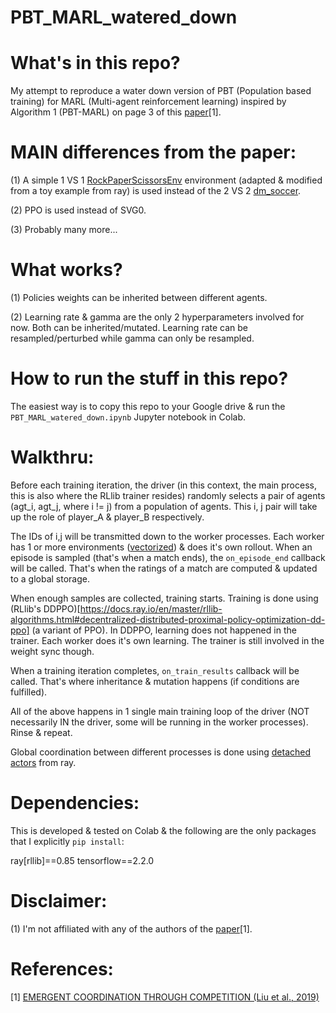 # PBT_MARL_watered_down

# What's in this repo?
My attempt to reproduce a water down version of PBT (Population based training) for MARL (Multi-agent reinforcement learning) inspired by Algorithm 1 (PBT-MARL) on page 3 of this [paper](https://arxiv.org/pdf/1902.07151.pdf)[1].

# MAIN differences from the paper:
(1) A simple 1 VS 1 [RockPaperScissorsEnv](https://github.com/ray-project/ray/blob/57544b1ff9f97d4da9f64d25c8ea5a3d8d247ffc/rllib/examples/env/rock_paper_scissors.py) environment (adapted & modified from a toy example from ray) is used instead of the 2 VS 2 [dm_soccer](https://git.io/dm_soccer).

(2) PPO is used instead of SVG0.

(3) Probably many more...

# What works?
(1) Policies weights can be inherited between different agents.

(2) Learning rate & gamma are the only 2 hyperparameters involved for now. Both can be inherited/mutated. Learning rate can be resampled/perturbed while gamma can only be resampled.

# How to run the stuff in this repo?
The easiest way is to copy this repo to your Google drive & run the `PBT_MARL_watered_down.ipynb` Jupyter notebook in Colab.

# Walkthru:
Before each training iteration, the driver (in this context, the main process, this is also where the RLlib trainer resides) randomly selects a pair of agents (agt_i, agt_j, where i != j) from a population of agents. This i, j pair will take up the role of player_A & player_B respectively.

The IDs of i,j will be transmitted down to the worker processes. Each worker has 1 or more environments ([vectorized](https://rllib.readthedocs.io/en/latest/rllib-env.html#vectorized)) & does it's own rollout. When an episode is sampled (that's when a match ends), the `on_episode_end` callback will be called. That's when the ratings of a match are computed & updated to a global storage.

When enough samples are collected, training starts. Training is done using (RLlib's DDPPO)[https://docs.ray.io/en/master/rllib-algorithms.html#decentralized-distributed-proximal-policy-optimization-dd-ppo] (a variant of PPO). In DDPPO, learning does not happened in the trainer. Each worker does it's own learning. The trainer is still involved in the weight sync though.

When a training iteration completes, `on_train_results` callback will be called. That's where inheritance & mutation happens (if conditions are fulfilled).

All of the above happens in 1 single main training loop of the driver (NOT necessarily IN the driver, some will be running in the worker processes). Rinse & repeat.

Global coordination between different processes is done using [detached actors](https://docs.ray.io/en/master/advanced.html#detached-actors) from ray.

# Dependencies:
This is developed & tested on Colab & the following are the only packages that I explicitly `pip install`:

ray[rllib]==0.85
tensorflow==2.2.0

# Disclaimer:
(1) I'm not affiliated with any of the authors of the [paper](https://arxiv.org/pdf/1902.07151.pdf)[1].

# References:
[1] [EMERGENT COORDINATION THROUGH COMPETITION (Liu et al., 2019)](https://arxiv.org/pdf/1902.07151.pdf)
